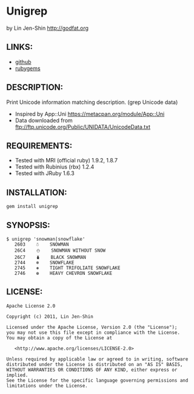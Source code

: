 # Unigrep

by Lin Jen-Shin <http://godfat.org>

## LINKS:

* [github](https://github.com/godfat/unigrep)
* [rubygems](http://rubygems.org/gems/unigrep)

## DESCRIPTION:

Print Unicode information matching description. (grep Unicode data)

* Inspired by App::Uni <https://metacpan.org/module/App::Uni>
* Data downloaded from <ftp://ftp.unicode.org/Public/UNIDATA/UnicodeData.txt>

## REQUIREMENTS:

* Tested with MRI (official ruby) 1.9.2, 1.8.7
* Tested with Rubinius (rbx) 1.2.4
* Tested with JRuby 1.6.3

## INSTALLATION:

    gem install unigrep

## SYNOPSIS:

    $ unigrep 'snowman|snowflake'
       2603    ☃    SNOWMAN
       26C4    ⛄    SNOWMAN WITHOUT SNOW
       26C7    ⛇    BLACK SNOWMAN
       2744    ❄    SNOWFLAKE
       2745    ❅    TIGHT TRIFOLIATE SNOWFLAKE
       2746    ❆    HEAVY CHEVRON SNOWFLAKE

## LICENSE:

    Apache License 2.0

    Copyright (c) 2011, Lin Jen-Shin

    Licensed under the Apache License, Version 2.0 (the "License");
    you may not use this file except in compliance with the License.
    You may obtain a copy of the License at

       <http://www.apache.org/licenses/LICENSE-2.0>

    Unless required by applicable law or agreed to in writing, software
    distributed under the License is distributed on an "AS IS" BASIS,
    WITHOUT WARRANTIES OR CONDITIONS OF ANY KIND, either express or implied.
    See the License for the specific language governing permissions and
    limitations under the License.

